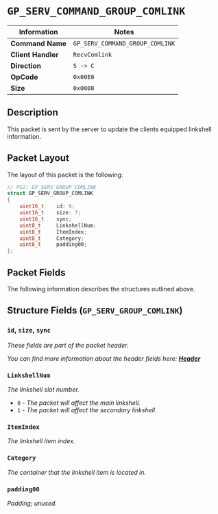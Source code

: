 # `GP_SERV_COMMAND_GROUP_COMLINK`

| Information               | Notes |
|---                        |---    |
| **Command Name**          | `GP_SERV_COMMAND_GROUP_COMLINK` |
| **Client Handler**        | `RecvComlink` |
| **Direction**             | `S -> C` |
| **OpCode**                | `0x00E0` |
| **Size**                  | `0x0008` |

## Description

This packet is sent by the server to update the clients equipped linkshell information.

## Packet Layout

The layout of this packet is the following:

```cpp
// PS2: GP_SERV_GROUP_COMLINK
struct GP_SERV_GROUP_COMLINK
{
    uint16_t    id: 9;
    uint16_t    size: 7;
    uint16_t    sync;
    uint8_t     LinkshellNum;
    uint8_t     ItemIndex;
    uint8_t     Category;
    uint8_t     padding00;
};
```

## Packet Fields

The following information describes the structures outlined above.

## Structure Fields (`GP_SERV_GROUP_COMLINK`)

### `id`, `size`, `sync`

_These fields are part of the packet header._

_You can find more information about the header fields here: [**Header**](/world/HEADER.md)_

### `LinkshellNum`

_The linkshell slot number._

  - `0` - _The packet will affect the main linkshell._
  - `1` - _The packet will affect the secondary linkshell._

### `ItemIndex`

_The linkshell item index._

### `Category`

_The container that the linkshell item is located in._

### `padding00`

_Padding; unused._
